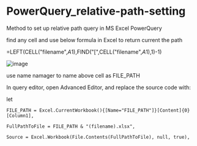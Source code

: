 # PowerQuery_relative-path-setting
Method to set up relative path query in MS Excel PowerQuery

find any cell and use below formula in Excel to return current the path

=LEFT(CELL("filename",$A$1),FIND("[",CELL("filename",$A$1),1)-1)

![image](https://user-images.githubusercontent.com/117622597/231323028-c147bb83-dc07-42de-86d2-f936b4bc8947.png)

use name namager to name above cell as FILE_PATH

In query editor, open Advanced Editor, and replace the source code with:

let

    FILE_PATH = Excel.CurrentWorkbook(){[Name="FILE_PATH"]}[Content]{0}[Column1],
    
    FullPathToFile = FILE_PATH & "(filename).xlsx",

    Source = Excel.Workbook(File.Contents(FullPathToFile), null, true),
